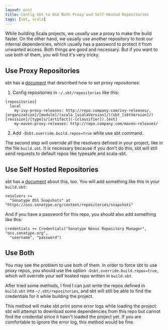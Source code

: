 ```yaml
---
layout: post
title: Config sbt to Use Both Proxy and Self Hosted Repositories
tags: [sbt, scala]
---
```


While building Scala projects, we usually use a proxy to make the build faster. On the other hand, we usually use another repository to host our internal dependencies, which usually has a password to protect it from unwanted access. Both things are good and necessary. But if you want to use both of them, you will find it's very tricky.

Use Proxy Repositories
-------

sbt has a [document](http://www.scala-sbt.org/0.13/docs/Proxy-Repositories.html) that described how to set proxy repositories:

1. Config repositories in `~/.sbt/repositories` like this:

```
[repositories]
  local
    my-ivy-proxy-releases: http://repo.company.com/ivy-releases/, [organization]/[module]/(scala_[scalaVersion]/)(sbt_[sbtVersion]/)[revision]/[type]s/[artifact](-[classifier]).[ext]
    my-maven-proxy-releases: http://repo.company.com/maven-releases/
```

2. Add `-Dsbt.override.build.repos=true` while use sbt command.

The second step will override all the resolvers defined in your project, like in the file `build.sbt`. It is necessary because if you don't do this, sbt will still send requests to default repos like typesafe and scala-sbt.


Use Self Hosted Repositories
---------

sbt has a [document](http://www.scala-sbt.org/0.13/docs/Resolvers.html) about this, too. You will add something like this in your `build.sbt`:

```
resolvers +=
  "Sonatype OSS Snapshots" at "https://oss.sonatype.org/content/repositories/snapshots"
```

And if you have a password for this repo, you should also add something like this:

```
credentials += Credentials("Sonatype Nexus Repository Manager", "oss.sonatype.org",
  "username", "password")
```

Use Both
-------

You may see the problem to use both of them. In order to force sbt to use proxy repos, you should use the option `-Dsbt.override.build.repos=true`, which will override your self hosted repo written in `build.sbt`.

After tried some methods, I find I can just write the repos defined in `build.sbt` into `~/.sbt/repositories`, and sbt will still be able to find the credentials for it while building the project.

This method will make sbt print some error logs while loading the project: sbt will attempt to download some dependencies from this repo but cannot find the credential since it hasn't loaded the project yet. If you are comfortable to ignore the error log, this method would be fine.
